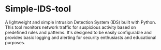 # Simple-IDS-tool
A lightweight and simple Intrusion Detection System (IDS) built with Python. This tool monitors network traffic for suspicious activity based on predefined rules and patterns. It's designed to be easily configurable and provides basic logging and alerting for security enthusiasts and educational purposes.
